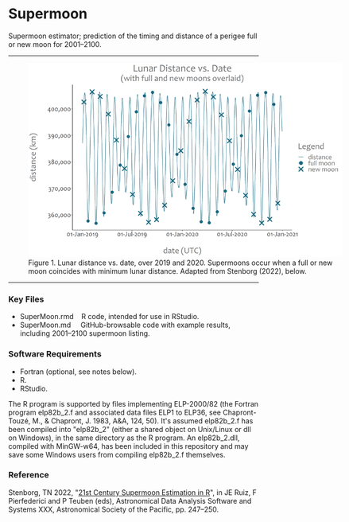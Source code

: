 # Supermoon

Supermoon estimator; prediction of the timing and distance of a perigee full or new moon for 2001–2100.

---

<figure style="width:632px;">
  <img src="lunar_distance_vs_date.png" alt="MCMC parallelisation and Stan model inference speedup" width="632" height="390">
  <figcaption>Figure 1. Lunar distance vs. date, over 2019 and 2020. Supermoons occur when a full or new moon coincides with minimum lunar distance. Adapted from Stenborg (2022), below.</figcaption>
</figure>

---

### Key Files

- SuperMoon.rmd &nbsp;&nbsp; R code, intended for use in RStudio.<br />
- SuperMoon.md &nbsp;&nbsp;&nbsp; GitHub-browsable code with example results, including 2001&ndash;2100 supermoon listing.

### Software Requirements

- Fortran (optional, see notes below).<br />
- R.<br />
- RStudio.<br />

The R program is supported by files implementing ELP-2000/82 (the Fortran program elp82b_2.f and associated data files ELP1 to ELP36, see Chapront-Touzé, M., & Chapront, J. 1983, A&A, 124, 50). It's assumed elp82b_2.f has been compiled into "elp82b_2" (either a shared object on Unix/Linux or dll on Windows), in the same directory as the R program. An elp82b_2.dll, compiled with MinGW-w64, has been included in this repository and may save some Windows users from compiling elp82b_2.f themselves.

### Reference

Stenborg, TN 2022, "[21st Century Supermoon Estimation in R](https://aspbooks.org/custom/publications/paper/532-0247.html)", in JE Ruiz, F Pierfederici and P Teuben (eds), Astronomical Data Analysis Software and Systems XXX, Astronomical Society of the Pacific, pp. 247&ndash;250.
